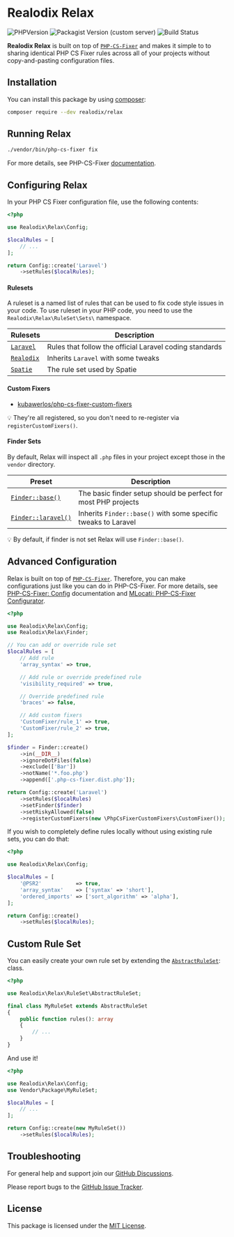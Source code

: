 # Realodix Relax

![PHPVersion](https://img.shields.io/badge/PHP-%208-777BB4.svg?style=flat-square)
![Packagist Version (custom server)](https://img.shields.io/packagist/v/realodix/relax)
![Build Status](../../actions/workflows/ci.yml/badge.svg)

**Realodix Relax** is built on top of [`PHP-CS-Fixer`][php-cs-fixer] and makes it simple to to sharing identical PHP CS Fixer rules across all of your projects without copy-and-pasting configuration files.

## Installation

You can install this package by using [composer](https://getcomposer.org/):

```sh
composer require --dev realodix/relax
```

## Running Relax

```sh
./vendor/bin/php-cs-fixer fix
```

For more details, see PHP-CS-Fixer [documentation](https://github.com/PHP-CS-Fixer/PHP-CS-Fixer/blob/master/doc/usage.rst).

## Configuring Relax

In your PHP CS Fixer configuration file, use the following contents:

```php
<?php

use Realodix\Relax\Config;

$localRules = [
    // ...
];

return Config::create('Laravel')
    ->setRules($localRules);
```

#### Rulesets

A ruleset is a named list of rules that can be used to fix code style issues in your code. To use ruleset in your PHP code, you need to use the `Realodix\Relax\RuleSet\Sets\` namespace.

| Rulesets                  | Description |
| ------------------------- |-------------|
| [`Laravel`][rs_laravel]   | Rules that follow the official Laravel coding standards |
| [`Realodix`][rs_realodix] | Inherits `Laravel` with some tweaks |
| [`Spatie`][rs_spatie]     | The rule set used by Spatie |


#### Custom Fixers

- [kubawerlos/php-cs-fixer-custom-fixers](https://github.com/kubawerlos/php-cs-fixer-custom-fixers)

:bulb: They're all registered, so you don't need to re-register via `registerCustomFixers()`.

#### Finder Sets

By default, Relax will inspect all `.php` files in your project except those in the `vendor` directory.

| Preset | Description |
| -------- |-------------|
| [`Finder::base()`][doc_f_base] | The basic finder setup should be perfect for most PHP projects |
| [`Finder::laravel()`][doc_f_laravel] | Inherits `Finder::base()` with some specific tweaks to Laravel |

:bulb: By default, if finder is not set Relax will use `Finder::base()`.

[rs_laravel]: src/RuleSet/Sets/Laravel.php
[rs_realodix]: src/RuleSet/Sets/Realodix.php
[rs_spatie]: src/RuleSet/Sets/Spatie.php
[doc_f_base]: docs/finders.md#finderbase
[doc_f_laravel]: docs/finders.md#finderlaravel

## Advanced Configuration

Relax is built on top of [`PHP-CS-Fixer`][php-cs-fixer]. Therefore, you can make configurations just like you can do in PHP-CS-Fixer. For more details, see  [PHP-CS-Fixer: Config](https://github.com/PHP-CS-Fixer/PHP-CS-Fixer/blob/master/doc/config.rst) documentation and [MLocati: PHP-CS-Fixer Configurator](https://mlocati.github.io/php-cs-fixer-configurator).

```php
<?php

use Realodix\Relax\Config;
use Realodix\Relax\Finder;

// You can add or override rule set
$localRules = [
    // Add rule
    'array_syntax' => true,

    // Add rule or override predefined rule
    'visibility_required' => true,

    // Override predefined rule
    'braces' => false,

    // Add custom fixers
    'CustomFixer/rule_1' => true,
    'CustomFixer/rule_2' => true,
];

$finder = Finder::create()
    ->in(__DIR__)
    ->ignoreDotFiles(false)
    ->exclude(['Bar'])
    ->notName('*.foo.php')
    ->append(['.php-cs-fixer.dist.php']);

return Config::create('Laravel')
    ->setRules($localRules)
    ->setFinder($finder)
    ->setRiskyAllowed(false)
    ->registerCustomFixers(new \PhpCsFixerCustomFixers\CustomFixer());
```

If you wish to completely define rules locally without using existing rule sets, you can do that:

```php
<?php

use Realodix\Relax\Config;

$localRules = [
    '@PSR2'           => true,
    'array_syntax'    => ['syntax' => 'short'],
    'ordered_imports' => ['sort_algorithm' => 'alpha'],
];

return Config::create()
    ->setRules($localRules);
```

## Custom Rule Set

You can easily create your own rule set by extending the [`AbstractRuleSet`](src/RuleSet/AbstractRuleSet.php): class.

```php
<?php

use Realodix\Relax\RuleSet\AbstractRuleSet;

final class MyRuleSet extends AbstractRuleSet
{
    public function rules(): array
    {
        // ...
    }
}
```

And use it!

```php
<?php

use Realodix\Relax\Config;
use Vendor\Package\MyRuleSet;

$localRules = [
    // ...
];

return Config::create(new MyRuleSet())
    ->setRules($localRules);
```

## Troubleshooting

For general help and support join our [GitHub Discussions](../../discussions).

Please report bugs to the [GitHub Issue Tracker](../../issues).

## License

This package is licensed under the [MIT License](/LICENSE).

[php-cs-fixer]: https://github.com/PHP-CS-Fixer/PHP-CS-Fixer
